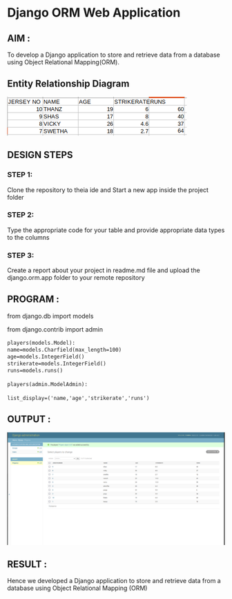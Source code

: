 # Django ORM Web Application

## AIM :

To develop a Django application to store and retrieve data from a database using Object Relational Mapping(ORM).

## Entity Relationship Diagram

![](/DJANGOO.png)


## DESIGN STEPS

### STEP 1:

Clone the repository to theia ide and Start a new app inside the project folder

### STEP 2:

Type the appropriate code for your table and provide appropriate data types to the columns

### STEP 3:

Create a report about your project in readme.md file and upload the django.orm.app folder to your remote repository


## PROGRAM :

from django.db import models

from django.contrib import admin
```
players(models.Model):
name=models.Charfield(max_length=100)
age=models.IntegerField()
strikerate=models.IntegerField()
runs=models.runs()

players(admin.ModelAdmin):

list_display=('name,'age','strikerate','runs')
```
## OUTPUT :

![](/djan.png)

## RESULT :

Hence we developed a Django application to store and retrieve data from a database using Object Relational Mapping (ORM)
